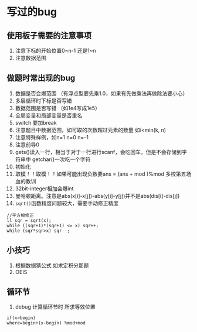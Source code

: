 # 写过的bug

## 使用板子需要的注意事项
1. 注意下标的开始位置0~n-1 还是1~n
2. 注意数据范围

## 做题时常出现的bug
1. 数据是否会爆范围 （有浮点型要先乘1.0，如果有先做乘法再做除法要小心）
2. 多层循环时下标是否写错
3. 数据范围是否写错 （如1e4写成1e5）
4. 全局变量和局部变量是否重名
5. switch 要加break
6. 注意题目中数据范围，如可取的次数超过元素的数量 如i<min(k, n)
7. 注意特殊样例，如n=1 n=0 n=-1
8. 注意前导0
9. gets()读入一行，相当于对于一行进行scanf，会吃回车，但是不会存储到字符串中 getchar()一次吃一个字符
10. 初始化
11. 取模！！取模！！如果可能出现负数要ans = (ans + mod )%mod 多校第五场血的教训
12. 32bit-integer相加会爆int
13. 曼哈顿距离。注意是abs(x[i]-x[j])-abs(y[i]-y[j])并不是abs(dis[i]-dis[j])
14. `sqrt()`函数精度问题较大，需要手动修正精度

```
//平方根修正
ll sqr = sqrt(x);
while ((sqr+1)*(sqr+1) <= x) sqr++;
while (sqr*sqr>x) sqr--;
```

## 小技巧
1. 根据数据猜公式 如求定积分那题
2. OEIS

## 循环节
1. debug  计算循环节时  所求等效位置 ```
if(x>begin)where=begin+(x-begin) %mod+mod
```
